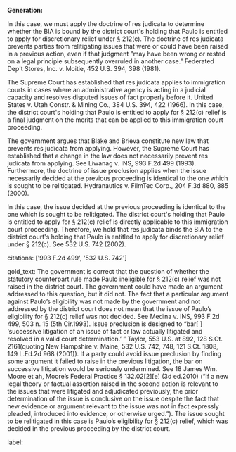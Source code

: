 **Generation:**



In this case, we must apply the doctrine of res judicata to determine whether the BIA is bound by the district court's holding that Paulo is entitled to apply for discretionary relief under § 212(c). The doctrine of res judicata prevents parties from relitigating issues that were or could have been raised in a previous action, even if that judgment "may have been wrong or rested on a legal principle subsequently overruled in another case." Federated Dep't Stores, Inc. v. Moitie, 452 U.S. 394, 398 (1981).

The Supreme Court has established that res judicata applies to immigration courts in cases where an administrative agency is acting in a judicial capacity and resolves disputed issues of fact properly before it. United States v. Utah Constr. & Mining Co., 384 U.S. 394, 422 (1966). In this case, the district court's holding that Paulo is entitled to apply for § 212(c) relief is a final judgment on the merits that can be applied to this immigration court proceeding.

The government argues that Blake and Brieva constitute new law that prevents res judicata from applying. However, the Supreme Court has established that a change in the law does not necessarily prevent res judicata from applying. See Liwanag v. INS, 993 F.2d 499 (1993). Furthermore, the doctrine of issue preclusion applies when the issue necessarily decided at the previous proceeding is identical to the one which is sought to be relitigated. Hydranautics v. FilmTec Corp., 204 F.3d 880, 885 (2000).

In this case, the issue decided at the previous proceeding is identical to the one which is sought to be relitigated. The district court's holding that Paulo is entitled to apply for § 212(c) relief is directly applicable to this immigration court proceeding. Therefore, we hold that res judicata binds the BIA to the district court's holding that Paulo is entitled to apply for discretionary relief under § 212(c). See 532 U.S. 742 (2002).



citations: ['993 F.2d 499', '532 U.S. 742']

gold_text: The government is correct that the question of whether the statutory counterpart rule made Paulo ineligible for § 212(c) relief was not raised in the district court. The government could have made an argument addressed to this question, but it did not. The fact that a particular argument against Paulo’s eligibility was not made by the government and not addressed by the district court does not mean that the issue of Paulo’s eligibility for § 212(c) relief was not decided. See Medina v. INS, 993 F.2d 499, 503 n. 15 (5th Cir.1993). Issue preclusion is designed to “bar[ ] ‘successive litigation of an issue of fact or law actually litigated and resolved in a valid court determination.’ ” Taylor, 553 U.S. at 892, 128 S.Ct. 2161(quoting New Hampshire v. Maine, 532 U.S. 742, 748, 121 S.Ct. 1808, 149 L.Ed.2d 968 (2001)). If a party could avoid issue preclusion by finding some argument it failed to raise in the previous litigation, the bar on successive litigation would be seriously undermined. See 18 James Wm. Moore et ah, Moore’s Federal Practice § 132.02[2][e] (3d ed.2010) (“If a new legal theory or factual assertion raised in the second action is relevant to the issues that were litigated and adjudicated previously, the prior determination of the issue is conclusive on the issue despite the fact that new evidence or argument relevant to the issue was not in fact expressly pleaded, introduced into evidence, or otherwise urged.”). The issue sought to be relitigated in this case is Paulo’s eligibility for § 212(c) relief, which was decided in the previous proceeding by the district court.

label: 